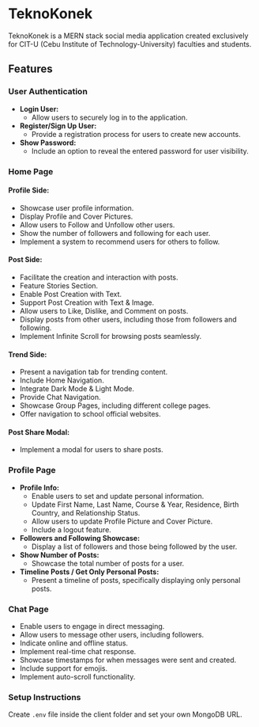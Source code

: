 # TeknoKonek

TeknoKonek is a MERN stack social media application created exclusively for CIT-U (Cebu Institute of Technology-University) faculties and students.

## Features

### User Authentication

- **Login User:**
  - Allow users to securely log in to the application.
- **Register/Sign Up User:**
  - Provide a registration process for users to create new accounts.
- **Show Password:**
  - Include an option to reveal the entered password for user visibility.

### Home Page

#### Profile Side:
- Showcase user profile information.
- Display Profile and Cover Pictures.
- Allow users to Follow and Unfollow other users.
- Show the number of followers and following for each user.
- Implement a system to recommend users for others to follow.

#### Post Side:
- Facilitate the creation and interaction with posts.
- Feature Stories Section.
- Enable Post Creation with Text.
- Support Post Creation with Text & Image.
- Allow users to Like, Dislike, and Comment on posts.
- Display posts from other users, including those from followers and following.
- Implement Infinite Scroll for browsing posts seamlessly.

#### Trend Side:
- Present a navigation tab for trending content.
- Include Home Navigation.
- Integrate Dark Mode & Light Mode.
- Provide Chat Navigation.
- Showcase Group Pages, including different college pages.
- Offer navigation to school official websites.

#### Post Share Modal:
- Implement a modal for users to share posts.

### Profile Page

- **Profile Info:**
  - Enable users to set and update personal information.
  - Update First Name, Last Name, Course & Year, Residence, Birth Country, and Relationship Status.
  - Allow users to update Profile Picture and Cover Picture.
  - Include a logout feature.
- **Followers and Following Showcase:**
  - Display a list of followers and those being followed by the user.
- **Show Number of Posts:**
  - Showcase the total number of posts for a user.
- **Timeline Posts / Get Only Personal Posts:**
  - Present a timeline of posts, specifically displaying only personal posts.

### Chat Page

- Enable users to engage in direct messaging.
- Allow users to message other users, including followers.
- Indicate online and offline status.
- Implement real-time chat response.
- Showcase timestamps for when messages were sent and created.
- Include support for emojis.
- Implement auto-scroll functionality.

### Setup Instructions

Create `.env` file inside the client folder and set your own MongoDB URL.
